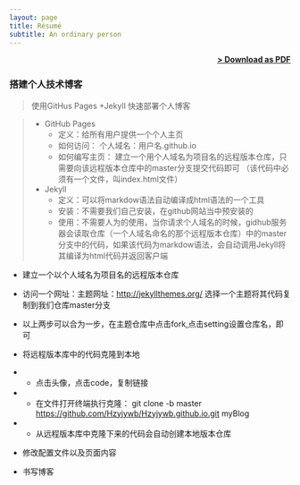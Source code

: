 ```yaml
---
layout: page
title: Résumé
subtitle: An ordinary person
---
```


<span style="float: right; "><a href="{{ '/assets/resume.pdf' | prepend: site.baseurl }}"><strong>> Download as PDF</strong></a> </span>
<br>

### 搭建个人技术博客
> 使用GitHus Pages +Jekyll 快速部署个人博客

> - GitHub Pages
>     - 定义：给所有用户提供一个个人主页
>     - 如何访问： 个人域名：用户名.github.io
>     - 如何编写主页： 建立一个用个人域名为项目名的远程版本仓库，只需要向该远程版本仓库中的master分支提交代码即可 （该代码中必须有一个文件，叫index.html文件）
> - Jekyll
>     - 定义：可以将markdow语法自动编译成html语法的一个工具
>     - 安装：不需要我们自己安装，在github网站当中预安装的
>     - 使用：不需要人为的使用，当你请求个人域名的时候，gidhub服务器会读取仓库（一个人域名命名的那个远程版本仓库）中的master分支中的代码，如果该代码为markdow语法，会自动调用Jekyll将其编译为html代码并返回客户端

- 建立一个以个人域名为项目名的远程版本仓库
- 访问一个网址：主题网址：http://jekyllthemes.org/ 选择一个主题将其代码复制到我们仓库master分支
- 以上两步可以合为一步，在主题仓库中点击fork,点击setting设置仓库名，即可
-   将远程版本库中的代码克隆到本地
-   -    点击头像，点击code，复制链接
-   -    在文件打开终端执行克隆：  git clone -b master https://github.com/Hzyjywb/Hzyjywb.github.io.git myBlog
-   -    从远程版本库中克隆下来的代码会自动创建本地版本仓库

- 修改配置文件以及页面内容
- 书写博客 